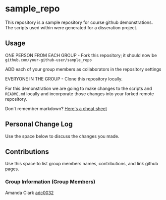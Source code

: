 # sample_repo



This repository is a sample repository for course github demonstrations. 
The scripts used within were generated for a disseration project. 



## Usage

ONE PERSON FROM EACH GROUP - Fork this repository; 
it should now be `github.com/your-github-user/sample_repo`

ADD each of your group members as collaborators in the repository settings

EVERYONE IN THE GROUP - Clone this repository locally.

For this demonstration we are going to make changes to the scripts and `README.md` locally
and incorporate those changes into your forked remote repository.

Don't remember markdown? [Here's a cheat sheet](https://github.com/adam-p/markdown-here/wiki/Markdown-Cheatsheet)
## Personal Change Log
Use the space below to discuss the changes you made.


## Contributions
 
Use this space to list group members names, contributions, and link github pages. 

### Group Information (Group Members)

Amanda Clark [adc0032](github.com/adc0032)


